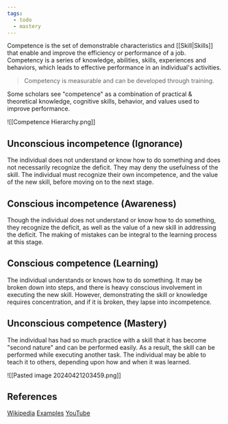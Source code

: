 ```yaml
---
tags:
  - todo
  - mastery
---
```

Competence is the set of demonstrable characteristics and [[Skill|Skills]] that enable and improve the efficiency or performance of a job. Competency is a series of knowledge, abilities, skills, experiences and behaviors, which leads to effective performance in an individual's activities.

> Competency is measurable and can be developed through training.

Some scholars see "competence" as a combination of practical & theoretical knowledge, cognitive skills, behavior, and values used to improve performance.


![[Competence Hierarchy.png]]

## Unconscious incompetence (Ignorance)

The individual does not understand or know how to do something and does not necessarily recognize the deficit. They may deny the usefulness of the skill. The individual must recognize their own incompetence, and the value of the new skill, before moving on to the next stage.

## Conscious incompetence (Awareness)

Though the individual does not understand or know how to do something, they recognize the deficit, as well as the value of a new skill in addressing the deficit. The making of mistakes can be integral to the learning process at this stage.

## Conscious competence (Learning)

The individual understands or knows how to do something. It may be broken down into steps, and there is heavy conscious involvement in executing the new skill. However, demonstrating the skill or knowledge requires concentration, and if it is broken, they lapse into incompetence.

## Unconscious competence (Mastery)

The individual has had so much practice with a skill that it has become "second nature" and can be performed easily. As a result, the skill can be performed while executing another task. The individual may be able to teach it to others, depending upon how and when it was learned.


![[Pasted image 20240421203459.png]]

## References
[Wikipedia](https://en.wikipedia.org/wiki/Four_stages_of_competence)
[Examples](https://helpfulprofessor.com/competence-examples/)
[YouTube](https://www.youtube.com/shorts/ZUIGLIKihTQ)
